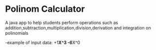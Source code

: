 # Polinom Calculator

A java app to help students perform operations such as addition,subtraction,multiplication,division,derivation and integration on polinomials

-example of input data: +1**X^3 -6**X^0
